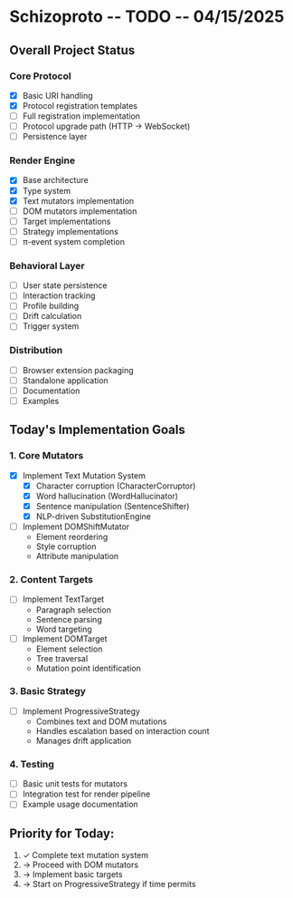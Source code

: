 # Schizoproto -- TODO -- 04/15/2025

## Overall Project Status

### Core Protocol
- [x] Basic URI handling
- [x] Protocol registration templates
- [ ] Full registration implementation
- [ ] Protocol upgrade path (HTTP → WebSocket)
- [ ] Persistence layer

### Render Engine
- [x] Base architecture
- [x] Type system
- [x] Text mutators implementation
- [ ] DOM mutators implementation
- [ ] Target implementations
- [ ] Strategy implementations
- [ ] π-event system completion

### Behavioral Layer
- [ ] User state persistence
- [ ] Interaction tracking
- [ ] Profile building
- [ ] Drift calculation
- [ ] Trigger system

### Distribution
- [ ] Browser extension packaging
- [ ] Standalone application
- [ ] Documentation
- [ ] Examples

## Today's Implementation Goals

### 1. Core Mutators
- [x] Implement Text Mutation System
  - [x] Character corruption (CharacterCorruptor)
  - [x] Word hallucination (WordHallucinator)
  - [x] Sentence manipulation (SentenceShifter)
  - [x] NLP-driven SubstitutionEngine
- [ ] Implement DOMShiftMutator
  - Element reordering
  - Style corruption
  - Attribute manipulation

### 2. Content Targets
- [ ] Implement TextTarget
  - Paragraph selection
  - Sentence parsing
  - Word targeting
- [ ] Implement DOMTarget
  - Element selection
  - Tree traversal
  - Mutation point identification

### 3. Basic Strategy
- [ ] Implement ProgressiveStrategy
  - Combines text and DOM mutations
  - Handles escalation based on interaction count
  - Manages drift application

### 4. Testing
- [ ] Basic unit tests for mutators
- [ ] Integration test for render pipeline
- [ ] Example usage documentation

## Priority for Today:
1. ✓ Complete text mutation system
2. → Proceed with DOM mutators
3. → Implement basic targets
4. → Start on ProgressiveStrategy if time permits
